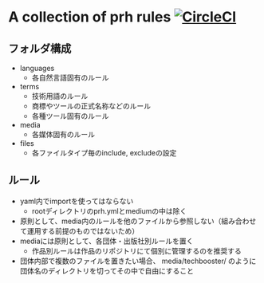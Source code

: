# A collection of prh rules [![CircleCI](https://circleci.com/gh/prh/rules.svg?style=svg)](https://circleci.com/gh/prh/rules)

## フォルダ構成

* languages
    * 各自然言語固有のルール
* terms
    * 技術用語のルール
    * 商標やツールの正式名称などのルール
    * 各種ツール固有のルール
* media
    * 各媒体固有のルール
* files
    * 各ファイルタイプ毎のinclude, excludeの設定

## ルール

* yaml内でimportを使ってはならない
    * rootディレクトリのprh.ymlとmediumの中は除く
* 原則として、media内のルールを他のファイルから参照しない（組み合わせて運用する前提のものではないため）
* mediaには原則として、各団体・出版社別ルールを置く
    * 作品別ルールは作品のリポジトリにて個別に管理するのを推奨する
* 団体内部で複数のファイルを置きたい場合、 media/techbooster/ のように団体名のディレクトリを切ってその中で自由にすること
